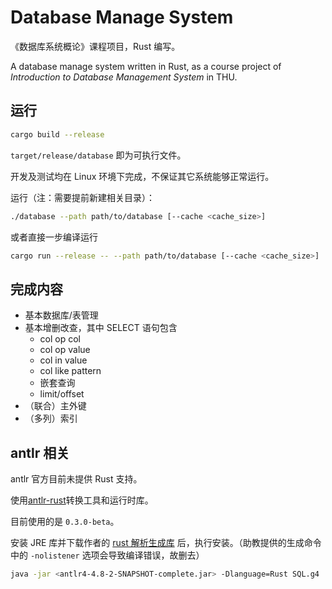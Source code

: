 # Database Manage System

《数据库系统概论》课程项目，Rust 编写。

A database manage system written in Rust, as a course project of *Introduction to Database Management System* in THU.

## 运行

``` bash
cargo build --release
```

`target/release/database` 即为可执行文件。

开发及测试均在 Linux 环境下完成，不保证其它系统能够正常运行。

运行（注：需要提前新建相关目录）：

``` bash
./database --path path/to/database [--cache <cache_size>]
```

或者直接一步编译运行

``` bash
cargo run --release -- --path path/to/database [--cache <cache_size>]
```

## 完成内容

+ 基本数据库/表管理
+ 基本增删改查，其中 SELECT 语句包含
  - col op col
  - col op value
  - col in value
  - col like pattern
  - 嵌套查询
  - limit/offset
+ （联合）主外键
+ （多列）索引

## antlr 相关

antlr 官方目前未提供 Rust 支持。

使用[antlr-rust](https://crates.io/crates/antlr-rust)转换工具和运行时库。

目前使用的是 `0.3.0-beta`。

安装 JRE 库并下载作者的 [rust 解析生成库](https://github.com/rrevenantt/antlr4/tree/rust-target) 后，执行安装。（助教提供的生成命令中的 `-nolistener` 选项会导致编译错误，故删去）

```bash
java -jar <antlr4-4.8-2-SNAPSHOT-complete.jar> -Dlanguage=Rust SQL.g4  -visitor -o parser
```
